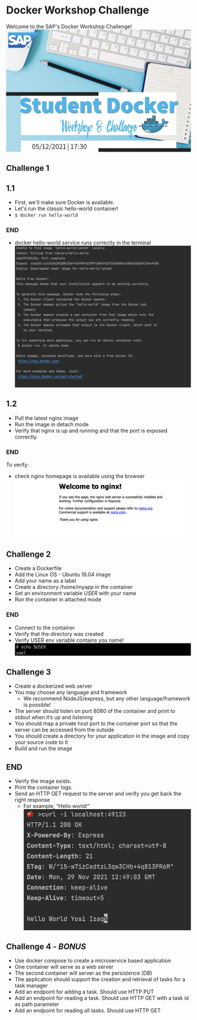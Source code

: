 # Docker Workshop Challenge #

Welcome to the SAP's Docker Workshop Challenge!
![Alt text](./resources/cover.png "cover")


## Challenge 1 ##
## 1.1
* First, we'll make sure Docker is available.
* Let's run the classic hello-world container!
* `$ docker run hello-world`

### END
* docker hello-world service runs correctly in the terminal
![Alt text](./resources/end_result_1.1.png "hello-world")

## 1.2
* Pull the latest nginx image
* Run the image in detach mode
* Verify that nginx is up and running and that the port is exposed correctly.

### END
To verify:
* check nginx homepage is available using the browser
![Alt text](./resources/end_result_1.2.png "nginx")

## Challenge 2 ##
* Create a Dockerfile
* Add the Linux OS - Ubuntu 16.04 image
* Add your name as a label
* Create a directory /home/myapp in the container
* Set an environment variable *USER* with your name
* Run the container in attached mode

### END
- Connect to the container
- Verify that the directory was created
- Verify USER env variable contains you name!
![Alt text](./resources/end_result_2.png "ubuntu")
 
## Challenge 3 ##
* Create a dockerized web server
* You may choose any language and framework
  * We recommend NodeJS/express, but any other language/framework is possible!
* The server should listen on port 8080 of the container and print to stdout when it’s up and listening
* You should map a private host port to the container port so that the server can be accessed from the outside
* You should create a directory for your application in the image and copy your source code to it
* Build and run the image

## END
* Verify the image exists.
* Print the container logs.
* Send an HTTP GET request to the server and verify you get back the right response
  * For example, “Hello world!”
![Alt text](./resources/end_result_3.png "curl")
  
## Challenge 4 - *BONUS* ##
* Use docker compose to create a microservice based application
* One container will serve as a web server
* The second container will server as the persistence (DB)
* The application should support the creation and retrieval of tasks for a task manager
* Add an endpoint for adding a task. Should use HTTP PUT 
* Add an endpoint for reading a task. Should use HTTP GET with a task id as path parameter 
* Add an endpoint for reading all tasks. Should use HTTP GET
